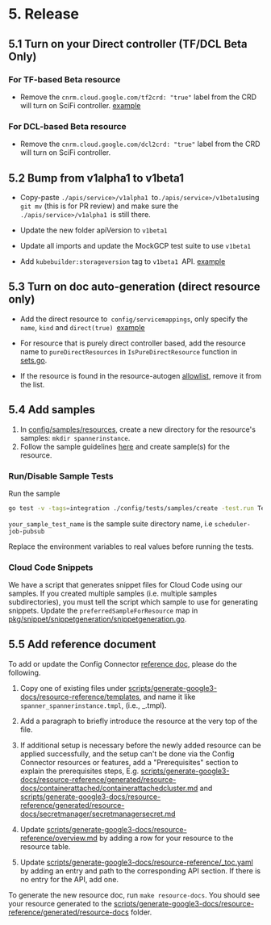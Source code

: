 # 5. Release

## 5.1 Turn on your Direct controller (TF/DCL Beta Only)

### For TF-based Beta resource

* Remove the `cnrm.cloud.google.com/tf2crd: "true"` label from the CRD will turn on SciFi controller. [example](https://github.com/GoogleCloudPlatform/k8s-config-connector/blob/196a4b9a28b59b17936a443d5b36bb65f3c42fd9/apis/apikeys/v1alpha1/apikey_type.go#L44)

### For DCL-based Beta resource

* Remove the `cnrm.cloud.google.com/dcl2crd: "true"` label from the CRD will turn on SciFi controller.

## 5.2 Bump from v1alpha1 to v1beta1

* Copy-paste `./apis/service>/v1alpha1 `to` ./apis/service>/v1beta1 `using `git mv` (this is for PR review) and make sure the `./apis/service>/v1alpha1 `is still there.

* Update the new folder apiVersion to `v1beta1`

* Update all imports and update the MockGCP test suite to use `v1beta1`

* Add `kubebuilder:storageversion` tag to `v1beta1 `API. [example](https://github.com/GoogleCloudPlatform/k8s-config-connector/blob/1b19153411653329177f4ba0991c982f36970707/apis/cloudbuild/v1beta1/workerpool_types.go#L155)

## 5.3 Turn on doc auto-generation (direct resource only)

* Add the direct resource to` config/servicemappings`, only specify the `name`, `kind` and <code>direct(true) </code>[example](https://github.com/GoogleCloudPlatform/k8s-config-connector/pull/2182/files#diff-e463d47dab0190c35c12d64604451db84e0e7b6316ce33524a2a4eb29e0f2e47)

* For resource that is purely direct controller based, add the resource name to `pureDirectResources` in `IsPureDirectResource` function in [sets.go](https://github.com/GoogleCloudPlatform/k8s-config-connector/blob/master/pkg/test/resourcefixture/sets.go).

* If the resource is found in the resource-autogen [allowlist](https://github.com/GoogleCloudPlatform/k8s-config-connector/blob/6e9579347aadd08c07cfb0f1bd1747c4c9f4b197/scripts/resource-autogen/allowlist/allowlist.go#L31), remove it from the list.

## 5.4 Add samples 

1.  In [config/samples/resources](config/samples/resources), create a new
    directory for the resource's samples: `mkdir spannerinstance`.
1.  Follow the sample guidelines [here](../../../README.Samples.md) and create sample(s) for the resource.

### Run/Disable Sample Tests

Run the sample

```bash
go test -v -tags=integration ./config/tests/samples/create -test.run TestAll -run-tests <your_sample_test_name>
```

`your_sample_test_name` is the sample suite directory name, i.e `scheduler-job-pubsub`

Replace the environment variables to real values before running the tests.

### Cloud Code Snippets

We have a script that generates snippet files for Cloud Code using our samples.
If you created multiple samples (i.e. multiple samples subdirectories), you must
tell the script which sample to use for generating snippets. Update the
`preferredSampleForResource` map in
[pkg/snippet/snippetgeneration/snippetgeneration.go](../../../pkg/snippet/snippetgeneration/snippetgeneration.go).

## 5.5 Add reference document 

To add or update the Config Connector 
[reference doc](https://cloud.google.com/config-connector/docs/reference/overview), please do the following.

1.  Copy one of existing files under
    [scripts/generate-google3-docs/resource-reference/templates](../../../scripts/generate-google3-docs/resource-reference/templates),
    and name it like `spanner_spannerinstance.tmpl`, (i.e.,
    <service>_<kind>.tmpl).
1.  Add a paragraph to briefly introduce the resource at the very top of the file.
1.  If additional setup is necessary before the newly added resource can be applied successfully, 
    and the setup can't be done via the Config Connector resources or features, add a "Prerequisites" section to explain
    the prerequisites steps,
    E.g. [scripts/generate-google3-docs/resource-reference/generated/resource-docs/containerattached/containerattachedcluster.md](../../../scripts/generate-google3-docs/resource-reference/generated/resource-docs/containerattached/containerattachedcluster.md)
    and
    [scripts/generate-google3-docs/resource-reference/generated/resource-docs/secretmanager/secretmanagersecret.md](../../../scripts/generate-google3-docs/resource-reference/generated/resource-docs/secretmanager/secretmanagersecret.md)
1.  Update
    [scripts/generate-google3-docs/resource-reference/overview.md](../../../scripts/generate-google3-docs/resource-reference/overview.md)
    by adding a row for your resource to the resource table.
    
1.  Update
    [scripts/generate-google3-docs/resource-reference/_toc.yaml](../../../scripts/generate-google3-docs/resource-reference/_toc.yaml)
    by adding an entry and path to the corresponding API section. If there is no
    entry for the API, add one.

To generate the new resource doc, run `make resource-docs`. You should see your
resource generated to the
[scripts/generate-google3-docs/resource-reference/generated/resource-docs](../../../scripts/generate-google3-docs/resource-reference/generated/resource-docs)
folder.
